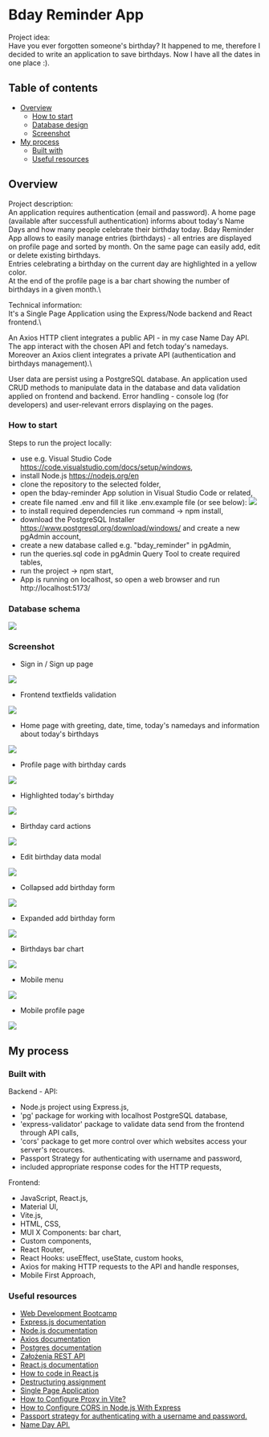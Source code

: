 # Bday Reminder App

Project idea:\
Have you ever forgotten someone's birthday? It happened to me, therefore I decided to write an application to save birthdays.
Now I have all the dates in one place :).

## Table of contents

- [Overview](#overview)
  - [How to start](#how-to-start)
  - [Database design](#database-design)
  - [Screenshot](#screenshot)
- [My process](#my-process)
  - [Built with](#built-with)
  - [Useful resources](#useful-resources)

## Overview

Project description:\
An application requires authentication (email and password).
A home page (available after successfull authentication) informs about today's Name Days and how many people celebrate their birthday today.
Bday Reminder App allows to easily manage entries (birthdays) - all entries are displayed on profile page and sorted by month. On the same page can easily add, edit or delete existing birthdays.\
Entries celebrating a birthday on the current day are highlighted in a yellow color.\
At the end of the profile page is a bar chart showing the number of birthdays in a given month.\

Technical information:\
It's a Single Page Application using the Express/Node backend and React frontend.\

An Axios HTTP client integrates a public API - in my case Name Day API. The app interact with the chosen API and fetch today's namedays.
Moreover an Axios client integrates a private API (authentication and birthdays management).\

User data are persist using a PostgreSQL database.
An application used CRUD methods to manipulate data in the database and data validation applied on frontend and backend.
Error handling - console log (for developers) and user-relevant errors displaying on the pages.

### How to start

Steps to run the project locally:

- use e.g. Visual Studio Code https://code.visualstudio.com/docs/setup/windows,
- install Node.js https://nodejs.org/en
- clone the repository to the selected folder,
- open the bday-reminder App solution in Visual Studio Code or related,
- create file named .env and fill it like .env.example file (or see below):
  ![](./readme/env.jpg)
- to install required dependencies run command -> npm install,
- download the PostgreSQL Installer https://www.postgresql.org/download/windows/ and create a new pgAdmin account,
- create a new database called e.g. "bday_reminder" in pgAdmin,
- run the queries.sql code in pgAdmin Query Tool to create required tables,
- run the project -> npm start,
- App is running on localhost, so open a web browser and run http://localhost:5173/

### Database schema

![](./readme/database_schema.jpg)

### Screenshot

- Sign in / Sign up page

![](./readme/sign_in_sign_up.jpg)

- Frontend textfields validation

![](./readme/frontend_textfield_validation.jpg)

- Home page with greeting, date, time, today's namedays and information about today's birthdays

![](./readme/home_page.jpg)

- Profile page with birthday cards

![](./readme/dashboard_with_birthday_cards.jpg)

- Highlighted today's birthday

![](./readme/highlighted_todays_birthday.jpg)

- Birthday card actions

![](./readme/birthday_card_actions.jpg)

- Edit birthday data modal

![](./readme/edit_birthday_card_modal.jpg)

- Collapsed add birthday form

![](./readme/add_birthday_form_collapsed.jpg)

- Expanded add birthday form

![](./readme/add_birthday_form_expanded.jpg)

- Birthdays bar chart

![](./readme/birthdays_bar_chart.jpg)

- Mobile menu

![](./readme/mobile_menu.jpg)

- Mobile profile page

![](./readme/mobile_dashboard.jpg)

## My process

### Built with

Backend - API:

- Node.js project using Express.js,
- 'pg' package for working with localhost PostgreSQL database,
- 'express-validator' package to validate data send from the frontend through API calls,
- 'cors' package to get more control over which websites access your server's recources.
- Passport Strategy for authenticating with username and password,
- included appropriate response codes for the HTTP requests,

Frontend:

- JavaScript, React.js,
- Material UI,
- Vite.js,
- HTML, CSS,
- MUI X Components: bar chart,
- Custom components,
- React Router,
- React Hooks: useEffect, useState, custom hooks,
- Axios for making HTTP requests to the API and handle responses,
- Mobile First Approach,

### Useful resources

- [Web Development Bootcamp](https://www.udemy.com/course/the-complete-web-development-bootcamp/?couponCode=KEEPLEARNING)
- [Express.js documentation](https://expressjs.com/)
- [Node.js documentation](https://nodejs.org/docs/latest/api/)
- [Axios documentation](https://axios-http.com/docs/intro)
- [Postgres documentation](https://www.postgresql.org/)
- [Założenia REST API](https://devszczepaniak.pl/wprowadzenie-do-rest-api/)
- [React.js documentation](https://legacy.reactjs.org/)
- [How to code in React.js](https://www.digitalocean.com/community/tutorial-series/how-to-code-in-react-js)
- [Destructuring assignment](https://developer.mozilla.org/en-US/docs/Web/JavaScript/Reference/Operators/Destructuring_assignment)
- [Single Page Application](https://kissdigital.com/pl/blog/single-page-application-jak-dziala-spa-i-czym-sie-rozni-od-mpa)
- [How to Configure Proxy in Vite?](https://www.geeksforgeeks.org/how-to-configure-proxy-in-vite/)
- [How to Configure CORS in Node.js With Express](https://dev.to/speaklouder/how-to-configure-cors-in-nodejs-with-express-11h)
- [Passport strategy for authenticating with a username and password.](https://www.passportjs.org/packages/passport-local/)
- [Name Day API.](https://nameday.abalin.net/docs/)
